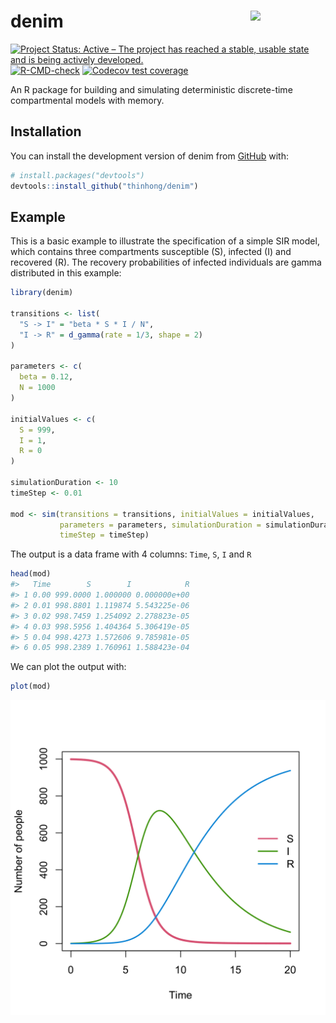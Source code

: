 
<!-- README.md is generated from README.Rmd. Please edit that file -->

# denim <img src="man/figures/logo.svg" align="right" width="120" />

<!-- badges: start -->

[![Project Status: Active – The project has reached a stable, usable
state and is being actively
developed.](https://www.repostatus.org/badges/latest/active.svg)](https://www.repostatus.org/#active)
[![R-CMD-check](https://github.com/thinhong/denim/actions/workflows/R-CMD-check.yaml/badge.svg)](https://github.com/thinhong/denim/actions/workflows/R-CMD-check.yaml)
[![Codecov test
coverage](https://codecov.io/gh/thinhong/denim/branch/master/graph/badge.svg)](https://app.codecov.io/gh/thinhong/denim?branch=master)
<!-- badges: end -->

An R package for building and simulating deterministic discrete-time
compartmental models with memory.

## Installation

You can install the development version of denim from
[GitHub](https://github.com/) with:

``` r
# install.packages("devtools")
devtools::install_github("thinhong/denim")
```

## Example

This is a basic example to illustrate the specification of a simple SIR
model, which contains three compartments susceptible (S), infected (I)
and recovered (R). The recovery probabilities of infected individuals
are gamma distributed in this example:

``` r
library(denim)

transitions <- list(
  "S -> I" = "beta * S * I / N",
  "I -> R" = d_gamma(rate = 1/3, shape = 2)
)

parameters <- c(
  beta = 0.12,
  N = 1000
)

initialValues <- c(
  S = 999, 
  I = 1, 
  R = 0
)

simulationDuration <- 10
timeStep <- 0.01

mod <- sim(transitions = transitions, initialValues = initialValues, 
           parameters = parameters, simulationDuration = simulationDuration, 
           timeStep = timeStep)
```

The output is a data frame with 4 columns: `Time`, `S`, `I` and `R`

``` r
head(mod)
#>   Time        S        I            R
#> 1 0.00 999.0000 1.000000 0.000000e+00
#> 2 0.01 998.8801 1.119874 5.543225e-06
#> 3 0.02 998.7459 1.254092 2.278823e-05
#> 4 0.03 998.5956 1.404364 5.306419e-05
#> 5 0.04 998.4273 1.572606 9.785981e-05
#> 6 0.05 998.2389 1.760961 1.588423e-04
```

We can plot the output with:

``` r
plot(mod)
```

![](man/figures/README-example-plot-1.png)<!-- -->
